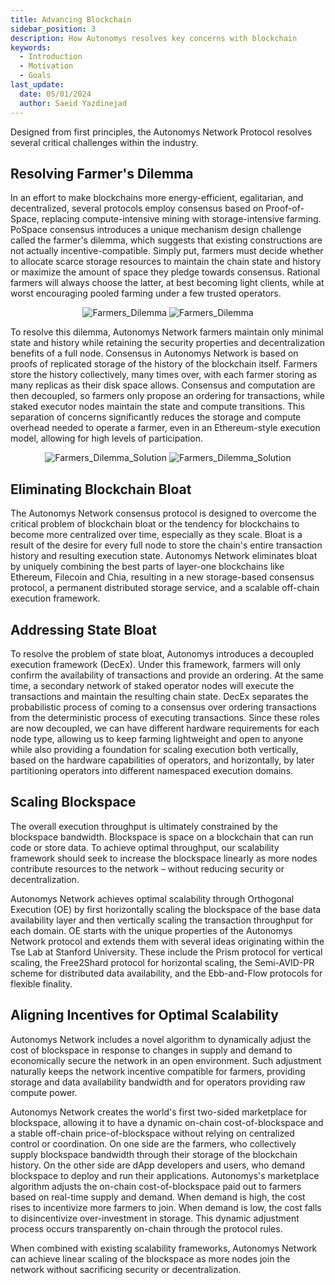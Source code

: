```yaml
---
title: Advancing Blockchain
sidebar_position: 3
description: How Autonomys resolves key concerns with blockchain
keywords:
  - Introduction
  - Motivation
  - Goals
last_update:
  date: 05/01/2024
  author: Saeid Yazdinejad
---
```


Designed from first principles, the Autonomys Network Protocol resolves several critical challenges within the industry.

## Resolving Farmer's Dilemma

In an effort to make blockchains more energy-efficient, egalitarian, and decentralized, several protocols
employ consensus based on Proof-of-Space, replacing compute-intensive mining with storage-intensive farming. PoSpace consensus introduces a unique mechanism
design challenge called the farmer's dilemma, which
suggests that existing constructions are not actually incentive-compatible. Simply put, farmers must decide whether to allocate
scarce storage resources to maintain the chain
state and history or maximize the amount of space they pledge
towards consensus. Rational farmers will always choose the latter,
at best becoming light clients, while at worst encouraging pooled
farming under a few trusted operators. 

<div align="center">
    <img src="/img/Farmers_Dilemma-light.svg#gh-light-mode-only" alt="Farmers_Dilemma" />
    <img src="/img/Farmers_Dilemma-dark.svg#gh-dark-mode-only" alt="Farmers_Dilemma" />
</div>

To resolve this dilemma, Autonomys Network farmers
maintain only minimal state and history while retaining the
security properties and decentralization benefits of a full node.
Consensus in Autonomys Network is based on proofs of replicated storage
of the history of the blockchain itself. Farmers store the history
collectively, many times over, with each farmer storing as many
replicas as their disk space allows. Consensus and computation
are then decoupled, so farmers only propose an ordering
for transactions, while staked executor nodes maintain the state
and compute transitions. This separation of concerns significantly
reduces the storage and compute overhead needed to operate a
farmer, even in an Ethereum-style execution model, allowing for
high levels of participation.

<div align="center">
    <img src="/img/Farmers_Dilemma_Solution-light.svg#gh-light-mode-only" alt="Farmers_Dilemma_Solution" />
    <img src="/img/Farmers_Dilemma_Solution-dark.svg#gh-dark-mode-only" alt="Farmers_Dilemma_Solution" />
</div>

## Eliminating Blockchain Bloat

The Autonomys Network consensus protocol is designed to overcome the critical problem of blockchain bloat or the tendency for blockchains to become more centralized over time, especially as they scale. Bloat is a result of the desire for every full node to store the chain's entire transaction history and resulting execution state. Autonomys Network eliminates bloat by uniquely combining the best parts of layer-one blockchains like Ethereum, Filecoin and Chia, resulting in a new storage-based consensus protocol, a permanent distributed storage service, and a scalable off-chain execution framework. 

## Addressing State Bloat

To resolve the problem of state bloat, Autonomys introduces a decoupled execution framework (DecEx). Under this framework, farmers will only confirm the availability of transactions and provide an ordering. At the same time, a secondary network of staked operator nodes will execute the transactions and maintain the resulting chain state. DecEx separates the probabilistic process of coming to a consensus over ordering transactions from the deterministic process of executing transactions. Since these roles are now decoupled, we can have different hardware requirements for each node type, allowing us to keep farming lightweight and open to anyone while also providing a foundation for scaling execution both vertically, based on the hardware capabilities of operators, and horizontally, by later partitioning operators into different namespaced execution domains.

## Scaling Blockspace

The overall execution throughput is ultimately constrained by the blockspace bandwidth. Blockspace is space on a blockchain that can run code or store data. To achieve optimal throughput, our scalability framework should seek to increase the blockspace linearly as more nodes contribute resources to the network – without reducing security or decentralization. 

Autonomys Network achieves optimal scalability through Orthogonal Execution (OE) by first horizontally scaling the blockspace of the base data availability layer and then vertically scaling the transaction throughput for each domain. OE starts with the unique properties of the Autonomys Network protocol and extends them with several ideas originating within the Tse Lab at Stanford University. These include the Prism protocol for vertical scaling, the Free2Shard protocol for horizontal scaling, the Semi-AVID-PR scheme for distributed data availability, and the Ebb-and-Flow protocols for flexible finality.

## Aligning Incentives for Optimal Scalability

Autonomys Network includes a novel algorithm to dynamically adjust the cost of blockspace in response to changes in supply and demand to economically secure the network in an open environment. Such adjustment naturally keeps the network incentive compatible for farmers, providing storage and data availability bandwidth and for operators providing raw compute power. 


Autonomys Network creates the world's first two-sided marketplace for blockspace, allowing it to have a dynamic on-chain cost-of-blockspace and a stable off-chain price-of-blockspace without relying on centralized control or coordination.
On one side are the farmers, who collectively supply blockspace bandwidth through their storage of the blockchain history. On the other side are dApp developers and users, who demand blockspace to deploy and run their applications. Autonomys's marketplace algorithm adjusts the on-chain cost-of-blockspace paid out to farmers based on real-time supply and demand. When demand is high, the cost rises to incentivize more farmers to join. When demand is low, the cost falls to disincentivize over-investment in storage. This dynamic adjustment process occurs transparently on-chain through the protocol rules.

When combined with existing scalability frameworks, Autonomys Network can achieve linear scaling of the blockspace as more nodes join the network without sacrificing security or decentralization.
